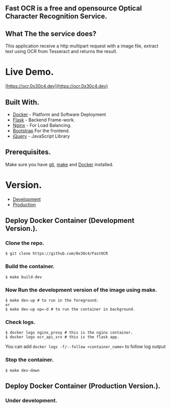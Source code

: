 ## Fast OCR is a free and opensource Optical Character Recognition Service.

## What The the service does?

This application receive a http multipart request with a image file, extract text using OCR from Tesseract and returns the result.

# Live Demo.
[https://ocr.0x30c4.dev](https://ocr.0x30c4.dev)

## Built With.

* [Docker](https://www.docker.com) - Platform and Software Deployment
* [Flask](https://flask.palletsprojects.com/en/2.0.x/) - Backend Frame-work.
* [Nginx](https://nginx.com/) - For Load Balancing.
* [Bootstrap](https://getbootstrap.com/) For the frontend.
* [jQuery](https://jquery.com/) - JavaScript Library

## Prerequisites.

Make sure you have [git](https://git-scm.com/book/en/v2/Getting-Started-Installing-Git), [make](https://tldp.org/HOWTO/Software-Building-HOWTO-3.html) and [Docker](https://www.docker.com/products/docker-desktop) installed.

# Version.
* [Development](https://github.com/0x30c4/FastOCR#deploy-docker-container-development-version)<br>
* [Production](https://github.com/0x30c4/FastOCR#deploy-docker-container-production-version)

## Deploy Docker Container (Development Version.).
### Clone the repo.
```
$ git clone https://github.com/0x30c4/FastOCR
```

### Build the container.
```
$ make build-dev
```

### Now Run the development version of the image using make.
```
$ make dev-up # to run in the foreground.
or 
$ make dev-up op=-d # to run the container in background.
```

### Check logs.
```
$ docker logs nginx_proxy # this is the nginx container.
$ docker logs ocr_api_srv # this is the flask app.
```
You can add ```docker logs -f/--follow <container_name>``` to follow log output

### Stop the container.
```
$ make dev-down
```

## Deploy Docker Container (Production Version.).
### Under development.
